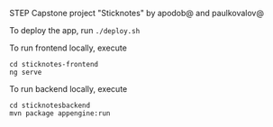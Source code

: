 STEP Capstone project "Sticknotes" by apodob@ and paulkovalov@

To deploy the app, run `./deploy.sh`

To run frontend locally, execute
```
cd sticknotes-frontend
ng serve
```

To run backend locally, execute
```
cd sticknotesbackend
mvn package appengine:run
```

